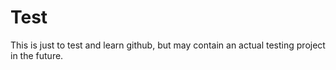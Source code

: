 # Test
This is just to test and learn github, but may contain an actual testing project in the future.

